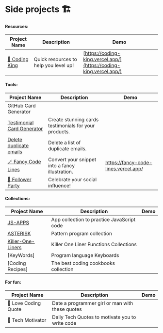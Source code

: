 # Side projects 🏗️

#### Resources:  
| Project Name | Description | Demo |
|--------------|-------------|------|
| [👑 Coding King](https://github.com/hernandoabella/coding-king) | Quick resources to help you level up! | [https://coding-king.vercel.app/](https://coding-king.vercel.app/) |
#### Tools:
| Project Name | Description | Demo |
|--------------|-------------|------|
| GitHub Card Generator |||
| [Testimonial Card Generator](https://github.com/hernandoabella/testimonial-card-generator) | Create stunning cards testimonials for your products. | []() |
| [Delete duplicate emails](https://github.com/hernandoabella/testimonial-card-generator) | Delete a list of duplicate emails. | []() |
| [🪄 Fancy Code Lines](https://github.com/hernandoabella/fancy-code-lines) | Convert your snippet into a fancy illustration. | [ https://fancy-code-lines.vercel.app/ ](https://fancy-code-lines.vercel.app/) |
| [🥳 Follower Party ](https://github.com/hernandoabella/follower-party) | Celebrate your social influence! |  |
#### Collections:
| Project Name | Description | Demo |
|--------------|-------------|------|
| [JS-APPS](https://github.com/hernandoabella/js-apps) | App collection to practice JavaScript code | |
| [ASTERISK](https://github.com/hernandoabella/asterisk) | Pattern program collection | |
| [Killer-One-Liners](https://github.com/hernandoabella/killer-one-liners) | Killer One Liner Functions Collections | |
| [KeyWords] | Program language Keyboards | |
| [Coding Recipes] | The best coding cookbooks collection | |
#### For fun:
| Project Name | Description | Demo |
|--------------|-------------|------|
| 💏 Love Coding Quote | Date a programmer girl or man with these quotes | |
| 💯 Tech Motivator | Daily Tech Quotes to motivate you to write code | |

